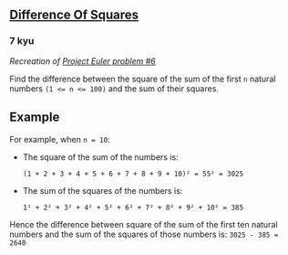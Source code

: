<h2><a href=https://www.codewars.com/kata/558f9f51e85b46e9fa000025/train/javascript target="_blank">Difference Of Squares</a></h2><h3>7 kyu</h3><p><em>Recreation of <a href="https://projecteuler.net/problem=6" data-turbolinks="false" target="_blank">Project Euler problem #6</a></em></p><p>Find the difference between the square of the sum of the first <code>n</code> natural numbers <code>(1 &lt;= n &lt;= 100)</code> and the sum of their squares.</p><h2 id="example">Example</h2><p>For example, when <code>n = 10</code>:</p><ul><li><p>The square of the sum of the numbers is:</p><pre><code>(1 + 2 + 3 + 4 + 5 + 6 + 7 + 8 + 9 + 10)² = 55² = 3025</code></pre></li><li><p>The sum of the squares of the numbers is:</p><pre><code>1² + 2² + 3² + 4² + 5² + 6² + 7² + 8² + 9² + 10² = 385</code></pre></li></ul><p>Hence the difference between square of the sum of the first ten natural numbers and the sum of the squares of those numbers is: <code>3025 - 385 = 2640</code></p>